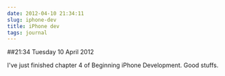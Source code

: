 ```yaml
---
date: 2012-04-10 21:34:11
slug: iphone-dev
title: iPhone dev
tags: journal
---
```


##21:34 Tuesday 10 April 2012

I've just finished chapter 4 of Beginning iPhone Development. Good stuffs.

 

 
